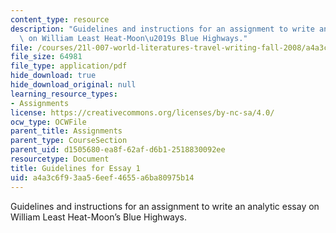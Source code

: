 ```yaml
---
content_type: resource
description: "Guidelines and instructions for an assignment to write an analytic essay\
  \ on William Least Heat-Moon\u2019s Blue Highways."
file: /courses/21l-007-world-literatures-travel-writing-fall-2008/a4a3c6f93aa56eef4655a6ba80975b14_essay_guidelines.pdf
file_size: 64981
file_type: application/pdf
hide_download: true
hide_download_original: null
learning_resource_types:
- Assignments
license: https://creativecommons.org/licenses/by-nc-sa/4.0/
ocw_type: OCWFile
parent_title: Assignments
parent_type: CourseSection
parent_uid: d1505680-ea8f-62af-d6b1-2518830092ee
resourcetype: Document
title: Guidelines for Essay 1
uid: a4a3c6f9-3aa5-6eef-4655-a6ba80975b14
---
```

Guidelines and instructions for an assignment to write an analytic essay on William Least Heat-Moon’s Blue Highways.